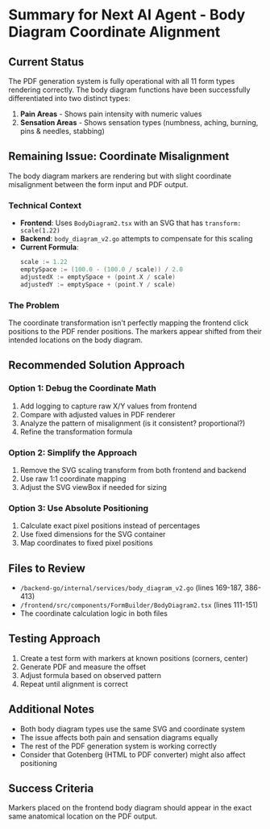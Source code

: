 # Summary for Next AI Agent - Body Diagram Coordinate Alignment

## Current Status
The PDF generation system is fully operational with all 11 form types rendering correctly. The body diagram functions have been successfully differentiated into two distinct types:
1. **Pain Areas** - Shows pain intensity with numeric values
2. **Sensation Areas** - Shows sensation types (numbness, aching, burning, pins & needles, stabbing)

## Remaining Issue: Coordinate Misalignment
The body diagram markers are rendering but with slight coordinate misalignment between the form input and PDF output.

### Technical Context
- **Frontend**: Uses `BodyDiagram2.tsx` with an SVG that has `transform: scale(1.22)`
- **Backend**: `body_diagram_v2.go` attempts to compensate for this scaling
- **Current Formula**: 
  ```go
  scale := 1.22
  emptySpace := (100.0 - (100.0 / scale)) / 2.0
  adjustedX := emptySpace + (point.X / scale)
  adjustedY := emptySpace + (point.Y / scale)
  ```

### The Problem
The coordinate transformation isn't perfectly mapping the frontend click positions to the PDF render positions. The markers appear shifted from their intended locations on the body diagram.

## Recommended Solution Approach

### Option 1: Debug the Coordinate Math
1. Add logging to capture raw X/Y values from frontend
2. Compare with adjusted values in PDF renderer
3. Analyze the pattern of misalignment (is it consistent? proportional?)
4. Refine the transformation formula

### Option 2: Simplify the Approach
1. Remove the SVG scaling transform from both frontend and backend
2. Use raw 1:1 coordinate mapping
3. Adjust the SVG viewBox if needed for sizing

### Option 3: Use Absolute Positioning
1. Calculate exact pixel positions instead of percentages
2. Use fixed dimensions for the SVG container
3. Map coordinates to fixed pixel positions

## Files to Review
- `/backend-go/internal/services/body_diagram_v2.go` (lines 169-187, 386-413)
- `/frontend/src/components/FormBuilder/BodyDiagram2.tsx` (lines 111-151)
- The coordinate calculation logic in both files

## Testing Approach
1. Create a test form with markers at known positions (corners, center)
2. Generate PDF and measure the offset
3. Adjust formula based on observed pattern
4. Repeat until alignment is correct

## Additional Notes
- Both body diagram types use the same SVG and coordinate system
- The issue affects both pain and sensation diagrams equally
- The rest of the PDF generation system is working correctly
- Consider that Gotenberg (HTML to PDF converter) might also affect positioning

## Success Criteria
Markers placed on the frontend body diagram should appear in the exact same anatomical location on the PDF output.